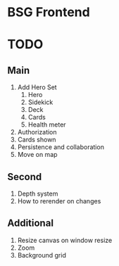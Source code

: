 # BSG Frontend

# TODO

## Main

1. Add Hero Set
   1. Hero
   2. Sidekick
   3. Deck
   4. Cards
   5. Health meter
2. Authorization
3. Cards shown
4. Persistence and collaboration
5. Move on map

## Second

1. Depth system
2. How to rerender on changes

## Additional

1. Resize canvas on window resize
2. Zoom
3. Background grid
